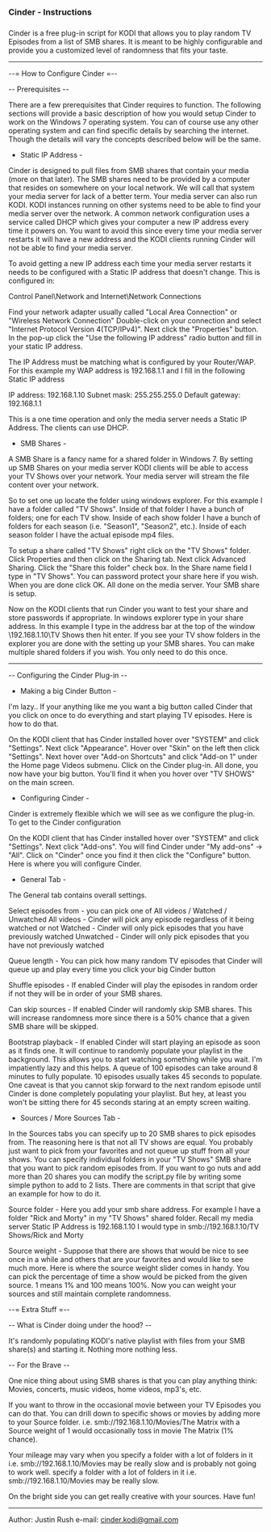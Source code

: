 ###
### Cinder - Instructions
###

Cinder is a free plug-in script for KODI that allows you to play random TV Episodes from a list of SMB shares.
It is meant to be highly configurable and provide you a customized level of randomness that fits your taste.

------------------------------------------------------------------------------------------------------------

--= How to Configure Cinder =-- 

-- Prerequisites --

There are a few prerequisites that Cinder requires to function. 
The following sections will provide a basic description of how you would setup Cinder to work on the 
Windows 7 operating system. You can of course use any other operating system and can find specific details
by searching the internet. Though the details will vary the concepts described below will be the same. 


- Static IP Address -

Cinder is designed to pull files from SMB shares that contain your media (more on that later). 
The SMB shares need to be provided by a computer that resides on somewhere on your local network.
We will call that system your media server for lack of a better term. Your media server can also run KODI.
KODI instances running on other systems need to be able to find your media server over the network. 
A common network configuration uses a service called DHCP which gives your computer a new IP address 
every time it powers on. You want to avoid this since every time your media server restarts it will have
a new address and the KODI clients running Cinder will not be able to find your media server.

To avoid getting a new IP address each time your media server restarts it needs to be configured with a
Static IP address that doesn't change. This is configured in:

Control Panel\Network and Internet\Network Connections 

Find your network adapter usually called "Local Area Connection" or "Wireless Network Connection"
Double-click on your connection and select "Internet Protocol Version 4(TCP/IPv4)". 
Next click the "Properties" button.
In the pop-up click the "Use the following IP address" radio button and fill in your static IP address.

The IP Address must be matching what is configured by your Router/WAP. For this example my WAP address is
192.168.1.1 and I fill in the following Static IP address

IP address: 192.168.1.10
Subnet mask: 255.255.255.0
Default gateway: 192.168.1.1

This is a one time operation and only the media server needs a Static IP Address. The clients can use DHCP.


- SMB Shares -

A SMB Share is a fancy name for a shared folder in Windows 7. By setting up SMB Shares on your media server
KODI clients will be able to access your TV Shows over your network. Your media server will stream the file
content over your network.

So to set one up locate the folder using windows explorer. For this example I have a folder called "TV Shows". 
Inside of that folder I have a bunch of folders; one for each TV show. Inside of each show folder I have
a bunch of folders for each season (i.e. "Season1", "Season2", etc.). Inside of each season folder I have
the actual episode mp4 files.

To setup a share called "TV Shows" right click on the "TV Shows" folder. Click Properties and then click on
the Sharing tab. Next click Advanced Sharing. Click the "Share this folder" check box. In the Share name
field I type in "TV Shows". You can password protect your share here if you wish. When you are done click OK.
All done on the media server. Your SMB share is setup.

Now on the KODI clients that run Cinder you want to test your share and store passwords if appropriate.
In windows explorer type in your share address. In this example I type in the address bar at the top of the
window \\192.168.1.10\TV Shows then hit enter. If you see your TV show folders in the explorer you are
done with the setting up your SMB shares. You can make multiple shared folders if you wish. 
You only need to do this once.


------------------------------------------------------------------------------------------------------------


-- Configuring the Cinder Plug-in --

- Making a big Cinder Button -

I'm lazy.. If your anything like me you want a big button called Cinder that you click on once 
to do everything and start playing TV episodes. Here is how to do that.

On the KODI client that has Cinder installed hover over "SYSTEM" and click "Settings". Next click "Appearance".
Hover over "Skin" on the left then click "Settings". Next hover over "Add-on Shortcuts" and click "Add-on 1" 
under the Home page Videos submenu. Click on the Cinder plug-in. All done, you now have your big button.
You'll find it when you hover over "TV SHOWS" on the main screen.


- Configuring Cinder -

Cinder is extremely flexible which we will see as we configure the plug-in. To get to the Cinder configuration

On the KODI client that has Cinder installed hover over "SYSTEM" and click "Settings". Next click "Add-ons". 
You will find Cinder under "My add-ons" -> "All". Click on "Cinder" once you find it then click the 
"Configure" button. Here is where you will configure Cinder.

  - General Tab -

  The General tab contains overall settings.

  Select episodes from - you can pick one of All videos / Watched / Unwatched
            All videos - Cinder will pick any episode regardless of it being watched or not
               Watched - Cinder will only pick episodes that you have previously watched
             Unwatched - Cinder will only pick episodes that you have not previously watched

  Queue length - You can pick how many random TV episodes that Cinder will queue up and play every time
                 you click your big Cinder button

  Shuffle episodes - If enabled Cinder will play the episodes in random order if not they will be in order
                     of your SMB shares.

  Can skip sources - If enabled Cinder will randomly skip SMB shares. This will increase randomness more
                     since there is a 50% chance that a given SMB share will be skipped.

  Bootstrap playback - If enabled Cinder will start playing an episode as soon as it finds one. It will
                       continue to randomly populate your playlist in the background. This allows you to
                       start watching something while you wait. I'm impatiently lazy and this helps.
                       A queue of 100 episodes can take around 8 minutes to fully populate. 
                       10 episodes usually takes 45 seconds to populate. One caveat is that you cannot
                       skip forward to the next random episode until Cinder is done completely populating 
                       your playlist. But hey, at least you won't be sitting there for 45 seconds staring
                       at an empty screen waiting.


  - Sources / More Sources Tab -

  In the Sources tabs you can specify up to 20 SMB shares to pick episodes from. The reasoning here is that
  not all TV shows are equal. You probably just want to pick from your favorites and not queue up stuff from
  all your shows.  You can specify individual folders in your "TV Shows" SMB share that you want to pick 
  random episodes from. If you want to go nuts and add more than 20 shares you can modify the script.py
  file by writing some simple python to add to 2 lists. There are comments in that script that give an
  example for how to do it.

  Source folder - Here you add your smb share address. For example I have a folder "Rick and Morty" in my
                  "TV Shows" shared folder. Recall my media server Static IP Address is 192.168.1.10
                  I would type in smb://192.168.1.10/TV Shows/Rick and Morty 

  Source weight - Suppose that there are shows that would be nice to see once in a while and others that
                  are your favorites and would like to see much more. Here is where the source weight
                  slider comes in handy. You can pick the percentage of time a show would be picked from
                  the given source. 1 means 1% and 100 means 100%. Now you can weight your sources and
                  still maintain complete randomness.



--= Extra Stuff =-- 

-- What is Cinder doing under the hood? --

It's randomly populating KODI's native playlist with files from your SMB share(s) and starting it. 
Nothing more nothing less.


-- For the Brave --

One nice thing about using SMB shares is that you can play anything think: Movies, concerts, music videos,
home videos, mp3's, etc.

If you want to throw in the occasional movie between your TV Episodes you can do that. You can drill down
to specific shows or movies by adding more to your Source folder. i.e. smb://192.168.1.10/Movies/The Matrix 
with a Source weight of 1 would occasionally toss in movie The Matrix (1% chance). 

Your mileage may vary when you specify a folder with a lot of folders in it 
i.e. smb://192.168.1.10/Movies may be really slow and is probably not going to work well. 
specify a folder with a lot of folders in it i.e. smb://192.168.1.10/Movies may be really slow.

On the bright side you can get really creative with your sources. Have fun!



------------------------------------------------------------------------------------------------------------

Author: Justin Rush
e-mail: cinder.kodi@gmail.com

